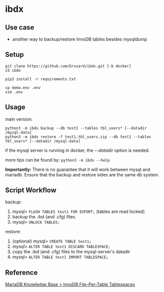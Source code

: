 # ibdx


## Use case

- another way to backup/restore InnoDB tables besides mysqldump


## Setup

```
git clone https://github.com/Grvzard/ibdx.git [-b docker]
cd ibdx

pip3 install -r requirements.txt

cp demo.env .env
vim .env
```


## Usage

main version:
```
python3 -m ibdx backup --db test1 --tables tbl_users* [--datadir /mysql-data]
python3 -m ibdx restore -f test1.tbl_users.zip --db test1 --tables tbl_users* [--datadir /mysql-data]
```
if the mysql server is running in docker, the _--datadir_ option is needed.

more tips can be found by: ```python3 -m ibdx --help```

**Importantly:**
There is no guarantee that it will work between mysql and mariadb.
Ensure that the backup and restore sides are the same db system.


## Script Workflow

backup:
1. mysql> ``` FLUSH TABLES test1 FOR EXPORT; ``` (tables are read locked)
2. backup the .ibd (and .cfg) files.
3. mysql> ``` UNLOCK TABLES; ```

restore:
1. (optional) mysql> ``` CREATE TABLE test1; ```
2. mysql> ``` ALTER TABLE test1 DISCARD TABLESPACE; ```
3. copy the .ibd (and .cfg) files to the mysql-server's datadir
4. mysql> ``` ALTER TABLE test1 IMPORT TABLESPACE; ```


## Reference

[MariaDB Knowledge Base > InnoDB File-Per-Table Tablespaces](https://mariadb.com/kb/en/innodb-file-per-table-tablespaces/#copying-transportable-tablespaces)
